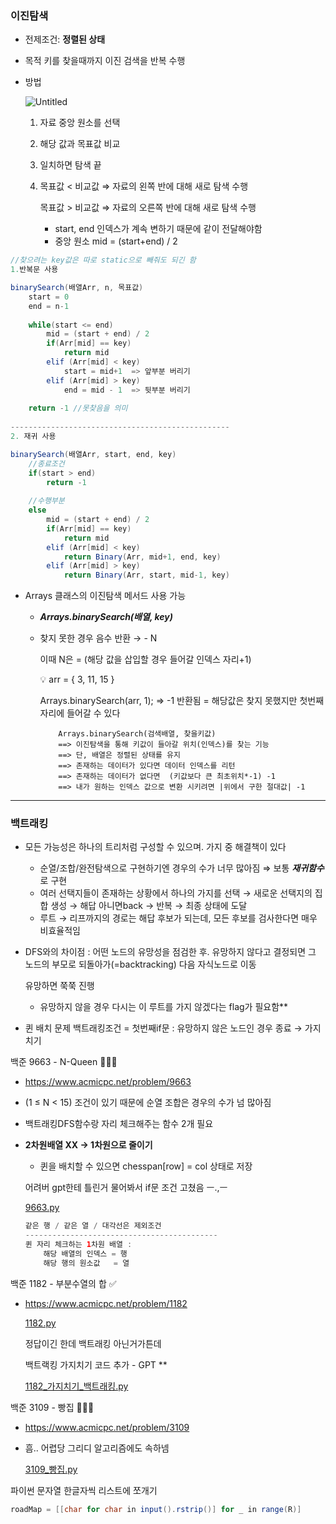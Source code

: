 ### 이진탐색

- 전제조건: **정렬된 상태**
- 목적 키를 찾을때까지 이진 검색을 반복 수행
- 방법
    
    ![Untitled](https://file.notion.so/f/f/90f0cea1-2c0a-45ef-8fdd-d99b6da3fa09/ab4abf6c-0eaa-40c9-903e-15dc53ff55c0/Untitled.png?id=5d561635-a715-463d-9412-99f64c04f40c&table=block&spaceId=90f0cea1-2c0a-45ef-8fdd-d99b6da3fa09&expirationTimestamp=1722218400000&signature=-HanTqDSjw74a57OAL6VK13Q9MFxZ5mPTNuo7TWl_WM&downloadName=Untitled.png)
    1. 자료 중앙 원소를 선택
    2. 해당 값과 목표값 비교
    3. 일치하면 탐색 끝
    4. 목표값 < 비교값 ⇒ 자료의 왼쪽 반에 대해 새로 탐색 수행
        
        목표값 > 비교값 ⇒ 자료의 오른쪽 반에 대해 새로 탐색 수행
        
        - start, end 인덱스가 계속 변하기 때문에 같이 전달해야함
        - 중앙 원소 mid = (start+end) / 2
    

```java
//찾으려는 key값은 따로 static으로 빼줘도 되긴 함
1.반복문 사용

binarySearch(배열Arr, n, 목표값)
	start = 0
	end = n-1
	
	while(start <= end)
		mid = (start + end) / 2
		if(Arr[mid] == key)
			return mid
		elif (Arr[mid] < key)
			start = mid+1  => 앞부분 버리기
		elif (Arr[mid] > key)
			end = mid - 1  => 뒷부분 버리기
	
	return -1 //못찾음을 의미
			
-------------------------------------------------
2. 재귀 사용

binarySearch(배열Arr, start, end, key)
	//종료조건
	if(start > end)
		return -1
	
	//수행부분	
	else
		mid = (start + end) / 2
		if(Arr[mid] == key)
			return mid
		elif (Arr[mid] < key)
			return Binary(Arr, mid+1, end, key)
		elif (Arr[mid] > key)
			return Binary(Arr, start, mid-1, key)
```

- Arrays 클래스의 이진탐색 메서드 사용 가능
    - ***Arrays.binarySearch(배열, key)***
    - 찾지 못한 경우 음수 반환 → - N
        
        이때 N은 = (해당 값을 삽입할 경우 들어갈 인덱스 자리+1)
        
        <aside>
        💡 arr = { 3, 11, 15 }
        
        Arrays.binarySearch(arr, 1);      ⇒  -1 반환됨 
        = 해당값은 찾지 못했지만 첫번째 자리에 들어갈 수 있다
        
        ```
            Arrays.binarySearch(검색배열, 찾을키값)
            ==> 이진탐색을 통해 키값이 들아갈 위치(인덱스)를 찾는 기능
            ==> 단, 배열은 정렬된 상태를 유지
            ==> 존재하는 데이터가 있다면 데이터 인덱스를 리턴
            ==> 존재하는 데이터가 없다면  (키값보다 큰 최초위치*-1) -1
            ==> 내가 원하는 인덱스 값으로 변환 시키려면 |위에서 구한 절대값| -1
        ```
        
        </aside>
        

---

### 백트래킹

- 모든 가능성은 하나의 트리처럼 구성할 수 있으며. 가지 중 해결책이 있다
    - 순열/조합/완전탐색으로 구현하기엔 경우의 수가 너무 많아짐 ⇒ 보통 ***재귀함수***로 구현
    - 여러 선택지들이 존재하는 상황에서 하나의 가지를 선택 → 새로운 선택지의 집합 생성 → 해답 아니면back → 반복 → 최종 상태에 도달
    - 루트 → 리프까지의 경로는 해답 후보가 되는데, 모든 후보를 검사한다면 매우 비효율적임
- DFS와의 차이점 : 어떤 노드의 유망성을 점검한 후. 유망하지 않다고 결정되면 그 노드의 부모로 되돌아가(=backtracking) 다음 자식노드로 이동
    
    유망하면 쭉쭉 진행
    
    - 유망하지 않을 경우 다시는 이 루트를 가지 않겠다는 flag가 필요함**

- 퀸 배치 문제
백트래킹조건 = 첫번째if문 : 유망하지 않은 노드인 경우 종료 → 가지치기

백준 9663 - N-Queen 🚨🚨🚨 

- https://www.acmicpc.net/problem/9663
- (1 ≤ N < 15) 조건이 있기 때문에 순열 조합은 경우의 수가 넘 많아짐
- 백트래킹DFS함수랑 자리 체크해주는 함수 2개 필요
- **2차원배열 XX → 1차원으로 줄이기**
    - 퀸을 배치할 수 있으면 chesspan[row] = col 상태로 저장
    
     
    
    어려버 gpt한테 틀린거 물어봐서 if문 조건 고쳤음 ㅡ.,ㅡ
    
    [9663.py](https://prod-files-secure.s3.us-west-2.amazonaws.com/90f0cea1-2c0a-45ef-8fdd-d99b6da3fa09/45048f7d-cec4-485f-b694-e9580290aae7/9663.py)
    
    ```java
    같은 행 / 같은 열 / 대각선은 제외조건
    -------------------------------------------
    퀸 자리 체크하는 1차원 배열 : 
    	해당 배열의 인덱스 = 행
    	해당 행의 원소값   = 열
    ```
    

백준 1182 - 부분수열의 합 ✅

- https://www.acmicpc.net/problem/1182
    
    [1182.py](https://prod-files-secure.s3.us-west-2.amazonaws.com/90f0cea1-2c0a-45ef-8fdd-d99b6da3fa09/e4458c15-3c43-4dce-9d3a-60de9f752afe/1182.py)
    
    정답이긴 한데 백트래킹 아닌거가튼데
    
    백트랙킹 가지치기 코드 추가 - GPT **
    
    [1182_가지치기_백트래킹.py](https://prod-files-secure.s3.us-west-2.amazonaws.com/90f0cea1-2c0a-45ef-8fdd-d99b6da3fa09/db12495c-ba63-47ad-b0d2-144ed93101f0/1182_%EA%B0%80%EC%A7%80%EC%B9%98%EA%B8%B0_%EB%B0%B1%ED%8A%B8%EB%9E%98%ED%82%B9.py)
    

백준 3109 - 빵집 🚨🚨🚨

- https://www.acmicpc.net/problem/3109
- 흠.. 어렵당 그리디 알고리즘에도 속하넴
    
    [3109_빵집.py](https://prod-files-secure.s3.us-west-2.amazonaws.com/90f0cea1-2c0a-45ef-8fdd-d99b6da3fa09/1e0bfe3c-74c2-45a4-94c0-0a8eb07ee265/3109_%EB%B9%B5%EC%A7%91.py)
    

파이썬 문자열 한글자씩 리스트에 쪼개기

```java
roadMap = [[char for char in input().rstrip()] for _ in range(R)]
```
